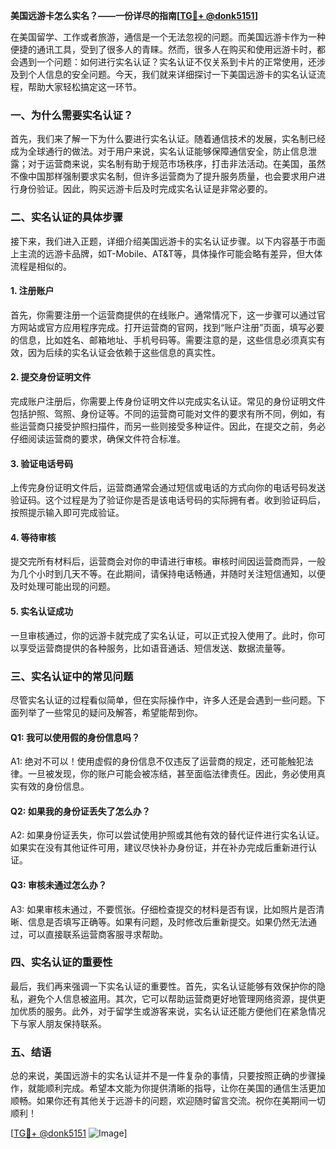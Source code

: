 **美国远游卡怎么实名？——一份详尽的指南[[TG💪+ @donk5151](https://t.me/s/donk5151)]**

在美国留学、工作或者旅游，通信是一个无法忽视的问题。而美国远游卡作为一种便捷的通讯工具，受到了很多人的青睐。然而，很多人在购买和使用远游卡时，都会遇到一个问题：如何进行实名认证？实名认证不仅关系到卡片的正常使用，还涉及到个人信息的安全问题。今天，我们就来详细探讨一下美国远游卡的实名认证流程，帮助大家轻松搞定这一环节。

### 一、为什么需要实名认证？

首先，我们来了解一下为什么要进行实名认证。随着通信技术的发展，实名制已经成为全球通行的做法。对于用户来说，实名认证能够保障通信安全，防止信息泄露；对于运营商来说，实名制有助于规范市场秩序，打击非法活动。在美国，虽然不像中国那样强制要求实名制，但许多运营商为了提升服务质量，也会要求用户进行身份验证。因此，购买远游卡后及时完成实名认证是非常必要的。

### 二、实名认证的具体步骤

接下来，我们进入正题，详细介绍美国远游卡的实名认证步骤。以下内容基于市面上主流的远游卡品牌，如T-Mobile、AT&T等，具体操作可能会略有差异，但大体流程是相似的。

#### 1. 注册账户

首先，你需要注册一个运营商提供的在线账户。通常情况下，这一步骤可以通过官方网站或官方应用程序完成。打开运营商的官网，找到“账户注册”页面，填写必要的信息，比如姓名、邮箱地址、手机号码等。需要注意的是，这些信息必须真实有效，因为后续的实名认证会依赖于这些信息的真实性。

#### 2. 提交身份证明文件

完成账户注册后，你需要上传身份证明文件以完成实名认证。常见的身份证明文件包括护照、驾照、身份证等。不同的运营商可能对文件的要求有所不同，例如，有些运营商只接受护照扫描件，而另一些则接受多种证件。因此，在提交之前，务必仔细阅读运营商的要求，确保文件符合标准。

#### 3. 验证电话号码

上传完身份证明文件后，运营商通常会通过短信或电话的方式向你的电话号码发送验证码。这个过程是为了验证你是否是该电话号码的实际拥有者。收到验证码后，按照提示输入即可完成验证。

#### 4. 等待审核

提交完所有材料后，运营商会对你的申请进行审核。审核时间因运营商而异，一般为几个小时到几天不等。在此期间，请保持电话畅通，并随时关注短信通知，以便及时处理可能出现的问题。

#### 5. 实名认证成功

一旦审核通过，你的远游卡就完成了实名认证，可以正式投入使用了。此时，你可以享受运营商提供的各种服务，比如语音通话、短信发送、数据流量等。

### 三、实名认证中的常见问题

尽管实名认证的过程看似简单，但在实际操作中，许多人还是会遇到一些问题。下面列举了一些常见的疑问及解答，希望能帮到你。

#### Q1: 我可以使用假的身份信息吗？

A1: 绝对不可以！使用虚假的身份信息不仅违反了运营商的规定，还可能触犯法律。一旦被发现，你的账户可能会被冻结，甚至面临法律责任。因此，务必使用真实有效的身份信息。

#### Q2: 如果我的身份证丢失了怎么办？

A2: 如果身份证丢失，你可以尝试使用护照或其他有效的替代证件进行实名认证。如果实在没有其他证件可用，建议尽快补办身份证，并在补办完成后重新进行认证。

#### Q3: 审核未通过怎么办？

A3: 如果审核未通过，不要慌张。仔细检查提交的材料是否有误，比如照片是否清晰、信息是否填写正确等。如果有问题，及时修改后重新提交。如果仍然无法通过，可以直接联系运营商客服寻求帮助。

### 四、实名认证的重要性

最后，我们再来强调一下实名认证的重要性。首先，实名认证能够有效保护你的隐私，避免个人信息被盗用。其次，它可以帮助运营商更好地管理网络资源，提供更加优质的服务。此外，对于留学生或游客来说，实名认证还能方便他们在紧急情况下与家人朋友保持联系。

### 五、结语

总的来说，美国远游卡的实名认证并不是一件复杂的事情，只要按照正确的步骤操作，就能顺利完成。希望本文能为你提供清晰的指导，让你在美国的通信生活更加顺畅。如果你还有其他关于远游卡的问题，欢迎随时留言交流。祝你在美期间一切顺利！

[[TG💪+ @donk5151](https://t.me/s/donk5151) ![Image](https://i.postimg.cc/rwNCRYN7/Snipaste-2025-04-30-17-27-05.png)]